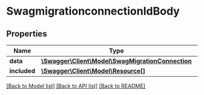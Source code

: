 # SwagmigrationconnectionIdBody

## Properties
Name | Type | Description | Notes
------------ | ------------- | ------------- | -------------
**data** | [**\Swagger\Client\Model\SwagMigrationConnection**](SwagMigrationConnection.md) |  | [optional] 
**included** | [**\Swagger\Client\Model\Resource[]**](Resource.md) |  | [optional] 

[[Back to Model list]](../../README.md#documentation-for-models) [[Back to API list]](../../README.md#documentation-for-api-endpoints) [[Back to README]](../../README.md)

